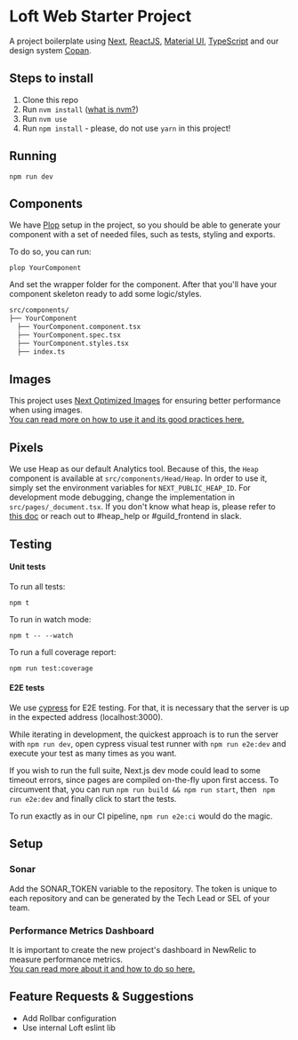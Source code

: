 # Loft Web Starter Project

A project boilerplate using [Next](https://nextjs.org/), [ReactJS](https://reactjs.org/), [Material UI](https://material-ui.com/ ), [TypeScript](https://www.typescriptlang.org/) and our design system [Copan](https://copan.loft.com.br/).

## Steps to install

1. Clone this repo
2. Run `nvm install` ([what is nvm?](https://github.com/nvm-sh/nvm))
3. Run `nvm use`
4. Run `npm install` - please, do not use `yarn` in this project!

## Running
```
npm run dev
```

## Components
We have [Plop](https://plopjs.com/documentation/) setup in the project, so you should be able to generate your component with a set of needed files, such as tests, styling and exports.

To do so, you can run:

```
plop YourComponent
```

And set the wrapper folder for the component. After that you'll have your component skeleton ready to add some logic/styles.

```sh
src/components/
├── YourComponent
  ├── YourComponent.component.tsx
  ├── YourComponent.spec.tsx
  ├── YourComponent.styles.tsx
  ├── index.ts
```

## Images
This project uses [Next Optimized Images](https://github.com/cyrilwanner/next-optimized-images) for ensuring better performance when using images.  
[You can read more on how to use it and its good practices here.](https://loftbr.atlassian.net/wiki/spaces/CRUX/pages/872644761/Otimiza+o+de+Imagens )

## Pixels
We use Heap as our default Analytics tool. Because of this, the `Heap` component is available at `src/components/Head/Heap`. In order to use it, simply set the environment variables for `NEXT_PUBLIC_HEAP_ID`. For development mode debugging, change the implementation in `src/pages/_document.tsx`. If you don't know what heap is, please refer to [this doc](https://loftbr.atlassian.net/wiki/spaces/PROD/pages/602832925/Heap) or reach out to #heap_help or #guild_frontend in slack.

## Testing

#### Unit tests

To run all tests:
```
npm t
```

To run in watch mode:
```
npm t -- --watch
```

To run a full coverage report:
```
npm run test:coverage
```

#### E2E tests

We use [cypress](https://docs.cypress.io/guides/getting-started/testing-your-app.html) for E2E testing.
For that, it is necessary that the server is up in the expected address (localhost:3000).

While iterating in development, the quickest approach is to run the server with `npm run dev`,
open cypress visual test runner with `npm run e2e:dev` and execute your test as many times as you want.

If you wish to run the full suite, Next.js dev mode could lead to some timeout errors,
since pages are compiled on-the-fly upon first access. To circumvent that, you can run
`npm run build && npm run start`, then ` npm run e2e:dev` and finally click to start the tests.

To run exactly as in our CI pipeline, `npm run e2e:ci` would do the magic.

## Setup

### Sonar

Add the SONAR_TOKEN variable to the repository. The token is unique to each repository and can
be generated by the Tech Lead or SEL of your team.

### Performance Metrics Dashboard

It is important to create the new project's dashboard in NewRelic to measure performance metrics.  
[You can read more about it and how to do so here.](https://loftbr.atlassian.net/wiki/spaces/CRUX/pages/815923250/Dashboard+de+M+tricas+de+Performance)

## Feature Requests & Suggestions

- Add Rollbar configuration
- Use internal Loft eslint lib
